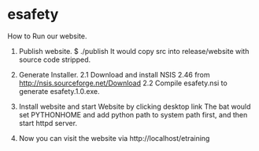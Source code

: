 esafety
=======

How to Run our website.

1. Publish website.
  $ ./publish 
  It would copy src into release/website with source code stripped.

2. Generate Installer.
2.1 Download and install NSIS 2.46 from http://nsis.sourceforge.net/Download
2.2 Compile esafety.nsi to generate esafety.1.0.exe.

3. Install website and start Website by clicking desktop link
The bat would set PYTHONHOME and add python path to system path first, and then start httpd server.

4. Now you can visit the website via http://localhost/etraining
